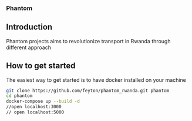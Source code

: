 ### Phantom

## Introduction
Phantom projects aims to revolutionize transport in Rwanda through different approach

## How to get started
The easiest way to get started is to have docker installed on your machine

```bash
git clone https://github.com/feyton/phantom_rwanda.git phantom 
cd phantom
docker-compose up --build -d
//open localhost:3000 
// open localhost:5000 


```
